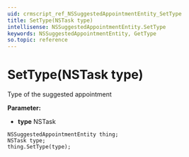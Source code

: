 ```yaml
---
uid: crmscript_ref_NSSuggestedAppointmentEntity_SetType
title: SetType(NSTask type)
intellisense: NSSuggestedAppointmentEntity.SetType
keywords: NSSuggestedAppointmentEntity, GetType
so.topic: reference
---
```


# SetType(NSTask type)

Type of the suggested appointment

**Parameter:** 
* **type** NSTask

```crmscript
NSSuggestedAppointmentEntity thing;
NSTask type;
thing.SetType(type);
```

